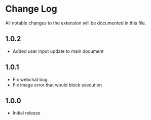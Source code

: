 # Change Log
All notable changes to the extension will be documented in this file.

## 1.0.2
- Added user input update to main document

## 1.0.1
- Fix webchat bug
- Fix image error that would block execution

## 1.0.0
- Initial release